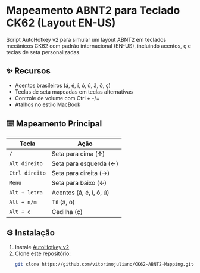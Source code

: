 # Mapeamento ABNT2 para Teclado CK62 (Layout EN-US)

Script AutoHotkey v2 para simular um layout ABNT2 em teclados mecânicos CK62 com padrão internacional (EN-US), incluindo acentos, ç e teclas de seta personalizadas.

## ✨ Recursos
- Acentos brasileiros (á, é, í, ó, ú, ã, õ, ç)
- Teclas de seta mapeadas em teclas alternativas
- Controle de volume com Ctrl + -/=
- Atalhos no estilo MacBook

## ⌨️ Mapeamento Principal
| Tecla          | Ação                     |
|----------------|--------------------------|
| `/`            | Seta para cima (↑)       |
| `Alt direito`  | Seta para esquerda (←)   |
| `Ctrl direito` | Seta para direita (→)    |
| `Menu`         | Seta para baixo (↓)      |
| `Alt + letra`  | Acentos (á, é, í, ó, ú) |
| `Alt + n/m`    | Til (ã, õ)               |
| `Alt + c`      | Cedilha (ç)              |

## ⚙️ Instalação
1. Instale [AutoHotkey v2](https://www.autohotkey.com/download/)
2. Clone este repositório:
   ```bash
   git clone https://github.com/vitorinojuliano/CK62-ABNT2-Mapping.git# CK62-ABNT2-Mapping